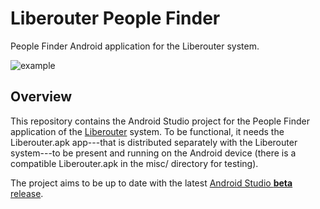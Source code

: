 # Liberouter People Finder
People Finder Android application for the Liberouter system.

![example](https://raw.githubusercontent.com/tk721/liberouter-people-finder/master/misc/peoplefinder.png)

## Overview
This repository contains the Android Studio project for the People Finder application of the [Liberouter](http://liberouter.mobi) system. To be functional, it needs the Liberouter.apk app---that is distributed separately with the Liberouter system---to be present and running on the Android device (there is a compatible Liberouter.apk in the misc/ directory for testing).

The project aims to be up to date with the latest [Android Studio **beta** release](https://developer.android.com/studio/preview).
